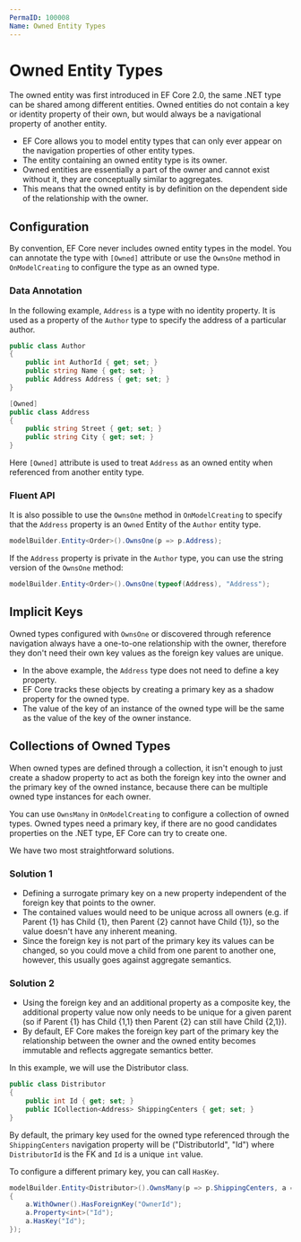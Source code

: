 ```yaml
---
PermaID: 100008
Name: Owned Entity Types
---
```


# Owned Entity Types

The owned entity was first introduced in EF Core 2.0, the same .NET type can be shared among different entities. Owned entities do not contain a key or identity property of their own, but would always be a navigational property of another entity.

 - EF Core allows you to model entity types that can only ever appear on the navigation properties of other entity types. 
 - The entity containing an owned entity type is its owner.
 - Owned entities are essentially a part of the owner and cannot exist without it, they are conceptually similar to aggregates. 
 - This means that the owned entity is by definition on the dependent side of the relationship with the owner.

## Configuration

By convention, EF Core never includes owned entity types in the model. You can annotate the type with `[Owned]` attribute or use the `OwnsOne` method in `OnModelCreating` to configure the type as an owned type.

### Data Annotation

In the following example, `Address` is a type with no identity property. It is used as a property of the `Author` type to specify the address of a particular author.

```csharp
public class Author
{
    public int AuthorId { get; set; }
    public string Name { get; set; }
    public Address Address { get; set; }
}

[Owned]
public class Address
{
    public string Street { get; set; }
    public string City { get; set; }
}
```

Here `[Owned]` attribute is used to treat `Address` as an owned entity when referenced from another entity type.

### Fluent API

It is also possible to use the `OwnsOne` method in `OnModelCreating` to specify that the `Address` property is an `Owned` Entity of the `Author` entity type.

```csharp
modelBuilder.Entity<Order>().OwnsOne(p => p.Address);
```
If the `Address` property is private in the `Author` type, you can use the string version of the `OwnsOne` method:

```csharp
modelBuilder.Entity<Order>().OwnsOne(typeof(Address), "Address");
```

## Implicit Keys

Owned types configured with `OwnsOne` or discovered through reference navigation always have a one-to-one relationship with the owner, therefore they don't need their own key values as the foreign key values are unique. 

 - In the above example, the `Address` type does not need to define a key property.
 - EF Core tracks these objects by creating a primary key as a shadow property for the owned type. 
 - The value of the key of an instance of the owned type will be the same as the value of the key of the owner instance.

## Collections of Owned Types

When owned types are defined through a collection, it isn't enough to just create a shadow property to act as both the foreign key into the owner and the primary key of the owned instance, because there can be multiple owned type instances for each owner.

You can use `OwnsMany` in `OnModelCreating` to configure a collection of owned types. Owned types need a primary key, if there are no good candidates properties on the .NET type, EF Core can try to create one. 

We have two most straightforward solutions.

### Solution 1

 - Defining a surrogate primary key on a new property independent of the foreign key that points to the owner. 
 - The contained values would need to be unique across all owners (e.g. if Parent {1} has Child {1}, then Parent {2} cannot have Child {1}), so the value doesn't have any inherent meaning. 
 - Since the foreign key is not part of the primary key its values can be changed, so you could move a child from one parent to another one, however, this usually goes against aggregate semantics.

### Solution 2

 - Using the foreign key and an additional property as a composite key, the additional property value now only needs to be unique for a given parent (so if Parent {1} has Child {1,1} then Parent {2} can still have Child {2,1}). 
 - By default, EF Core makes the foreign key part of the primary key the relationship between the owner and the owned entity becomes immutable and reflects aggregate semantics better.

In this example, we will use the Distributor class.

```csharp
public class Distributor
{
    public int Id { get; set; }
    public ICollection<Address> ShippingCenters { get; set; }
}
```
    
By default, the primary key used for the owned type referenced through the `ShippingCenters` navigation property will be ("DistributorId", "Id") where `DistributorId` is the FK and `Id` is a unique `int` value.

To configure a different primary key, you can call `HasKey`.

```csharp
modelBuilder.Entity<Distributor>().OwnsMany(p => p.ShippingCenters, a =>
{
    a.WithOwner().HasForeignKey("OwnerId");
    a.Property<int>("Id");
    a.HasKey("Id");
});
```